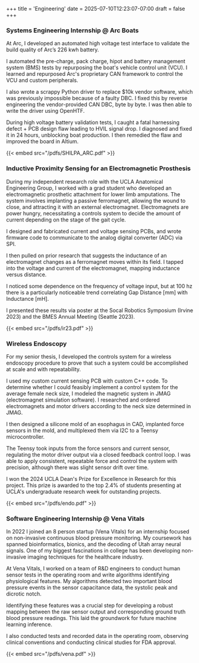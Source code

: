 +++
title = 'Engineering'
date = 2025-07-10T12:23:07-07:00
draft = false
+++

### Systems Engineering Internship @ Arc Boats

At Arc, I developed an automated high voltage test interface to validate the build quality of Arc’s 226 kwh battery.


I automated the pre-charge, pack charge, hipot and battery management system (BMS) tests by repurposing the boat's vehicle control unit (VCU). I learned and repurposed Arc's proprietary CAN framework to control the VCU and custom peripherals.


I also wrote a scrappy Python driver to replace $10k vendor software, which was previously impossible because of a faulty DBC. I fixed this by reverse engineering the vendor-provided CAN DBC, byte by byte. I was then able to write the driver using OpenHTF.


During high voltage battery validation tests, I caught a fatal harnessing defect + PCB design flaw leading to HVIL signal drop. I diagnosed and fixed it in 24 hours, unblocking boat production. I then remedied the flaw and improved the board in Altium. 

<!-- I created a folder (shortcodes) in layouts. I then
created an embed.html file which I reference here in order to use iframe. -->
{{< embed src="/pdfs/SHILPA_ARC.pdf" >}}

### Inductive Proximity Sensing for an Electromagnetic Prosthesis

During my independent research role with the UCLA Anatomical Engineering Group, I worked with a grad student who developed an electromagnetic prosthetic attachment for lower limb amputations. The system involves implanting a passive ferromagnet, allowing the wound to close, and attracting it with an external electromagnet. Electromagnets are power hungry, necessitating a controls system to decide the amount of current depending on the stage of the gait cycle.

I designed and fabricated current and voltage sensing PCBs, and wrote firmware code to communicate to the analog digital converter (ADC) via SPI.

I then pulled on prior research that suggests the inductance of an electromagnet changes as a ferromagnet moves within its field.
I tapped into the voltage and current of the electromagnet, mapping inductance versus distance.

I noticed some dependence on the frequency of voltage input, but at 100 hz there is a particularly noticeable trend correlating Gap Distance [mm] with Inductance [mH].

I presented these results via poster at the Socal Robotics Symposium (Irvine 2023) and the BMES Annual Meeting (Seattle 2023).

{{< embed src="/pdfs/ir23.pdf" >}}

### Wireless Endoscopy 

For my senior thesis, I developed the controls system for a wireless endoscopy procedure to prove that such a system could be accomplished at scale and with repeatability.

I used my custom current sensing PCB with custom C++ code. To determine whether I could feasibly implement a control system for the average female neck size, I modeled the magnetic system in JMAG (electromagnet simulation software). I researched and ordered electromagnets and motor drivers according to the neck size determined in JMAG. 

I then designed a silicone mold of an esophagus in CAD, implanted force sensors in the mold, and multiplexed them via I2C to a Teensy microcontroller.

The Teensy took inputs from the force sensors and current sensor, regulating the motor driver output via a closed feedback control loop. I was able to apply consistent, repeatable force and control the system with precision, although there was slight sensor drift over time. 

I won the 2024 UCLA Dean's Prize for Excellence in Research for this project. This prize is awarded to the top 2.4% of students presenting at UCLA's undergraduate research week for outstanding projects. 

{{< embed src="/pdfs/endo.pdf" >}}

### Software Engineering Internship @ Vena Vitals
In 2022 I joined an 8 person startup (Vena Vitals) for an internship focused on non-invasive continuous blood pressure monitoring. My coursework has spanned bioinformatics, bionics, and the decoding of Utah array neural signals. One of my biggest fascinations in college has been developing non-invasive imaging techniques for the healthcare industry. 

At Vena Vitals, I worked on a team of R&D engineers to conduct human sensor tests in the operating room and write algorithms identifying physiological features. My algorithms detected two important blood pressure events in the sensor capacitance data, the systolic peak and dicrotic notch. 

Identifying these features was a crucial step for developing a robust mapping between the raw sensor output and corresponding ground truth blood pressure readings. This laid the groundwork for future machine learning inference.

I also conducted tests and recorded data in the operating room, observing clinical conventions and conducting clinical studies for FDA approval.

{{< embed src="/pdfs/vena.pdf" >}}
